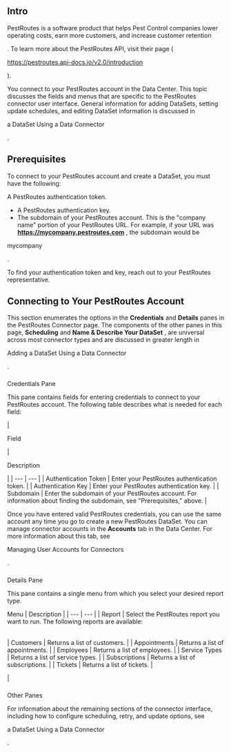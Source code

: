 

Intro
-------


 PestRoutes is a software product that helps Pest Control companies lower operating costs, earn more customers, and increase customer retention

. To learn more about the PestRoutes API, visit their page (

https://pestroutes.api-docs.io/v2.0/introduction

).


 You connect to your PestRoutes account in the Data Center. This topic discusses the fields and menus that are specific to the PestRoutes connector user interface. General information for adding DataSets, setting update schedules, and editing DataSet information is discussed in

a DataSet Using a Data Connector

.


 Prerequisites
---------------

To connect to your PestRoutes account and create a DataSet, you must have the following:

 A PestRoutes authentication token.
* A PestRoutes authentication key.
* The subdomain of your PestRoutes account. This is the "company name" portion of your PestRoutes URL. For example, if your URL was
 **https://mycompany.pestroutes.com**
 , the subdomain would be

mycompany

.

To find your authentication token and key, reach out to your PestRoutes representative.


 Connecting to Your PestRoutes Account
---------------------------------------


 This section enumerates the options in the
 **Credentials**
 and
 **Details**
 panes in the PestRoutes Connector page. The components of the other panes in this page,
 **Scheduling**
 and
 **Name & Describe Your DataSet**
 , are universal across most connector types and are discussed in greater length in

Adding a DataSet Using a Data Connector

.


###

Credentials Pane


 This pane contains fields for entering credentials to connect to your PestRoutes account. The following table describes what is needed for each field:


|

Field

|

Description

|
| --- | --- |
|
 Authentication Token
  |
 Enter your PestRoutes authentication token.
  |
|
 Authentication Key
  |
 Enter your PestRoutes authentication key.
  |
|
 Subdomain
  |
 Enter the subdomain of your PestRoutes account. For information about finding the subdomain, see "Prerequisites," above.
  |


 Once you have entered valid PestRoutes credentials, you can use the same account any time you go to create a new PestRoutes DataSet. You can manage connector accounts in the
 **Accounts**
 tab in the Data Center. For more information about this tab, see

Managing User Accounts for Connectors

.


###
 Details Pane

This pane contains a single menu from which you select your desired report type.


 Menu
  |
 Description
  |
| --- | --- |
|
 Report
  |
 Select the PestRoutes report you want to run. The following reports are available:


|  |  |
| --- | --- |
|
 Customers
  |
 Returns a list of customers.
  |
|
 Appointments
  |
 Returns a list of appointments.
  |
|
 Employees
  |
 Returns a list of employees.
  |
|
 Service Types
  |
 Returns a list of service types.
  |
|
 Subscriptions
  |
 Returns a list of subscriptions.
  |
|
 Tickets
  |
 Returns a list of tickets.
  |

|


###
 Other Panes

For information about the remaining sections of the connector interface, including how to configure scheduling, retry, and update options, see

a DataSet Using a Data Connector

.

